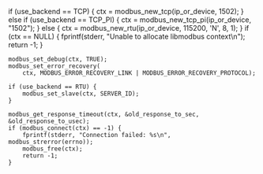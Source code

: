 

if (use_backend == TCP) {
        ctx = modbus_new_tcp(ip_or_device, 1502);
    } else if (use_backend == TCP_PI) {
        ctx = modbus_new_tcp_pi(ip_or_device, "1502");
    } else {
        ctx = modbus_new_rtu(ip_or_device, 115200, 'N', 8, 1);
    }
    if (ctx == NULL) {
        fprintf(stderr, "Unable to allocate libmodbus context\n");
        return -1;
    }

    modbus_set_debug(ctx, TRUE);
    modbus_set_error_recovery(
        ctx, MODBUS_ERROR_RECOVERY_LINK | MODBUS_ERROR_RECOVERY_PROTOCOL);

    if (use_backend == RTU) {
        modbus_set_slave(ctx, SERVER_ID);
    }

    modbus_get_response_timeout(ctx, &old_response_to_sec, &old_response_to_usec);
    if (modbus_connect(ctx) == -1) {
        fprintf(stderr, "Connection failed: %s\n", modbus_strerror(errno));
        modbus_free(ctx);
        return -1;
    }
